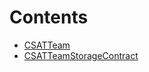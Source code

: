 

# Contents
- [CSATTeam](CSATTeam.sol/contract.CSATTeam.md)
- [CSATTeamStorageContract](CSATTeamStorageContract.sol/contract.CSATTeamStorageContract.md)
